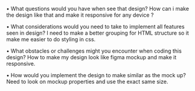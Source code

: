 • What questions would you have when see that design?
How can i make the design like that and make it responsive for any device ?

• What considerations would you need to take to implement all features seen in design?
I need to make a better grouping for HTML structure so it make me easier to do styling in css.

• What obstacles or challenges might you encounter when coding this design?
How to make my design look like figma mockup and make it responsive.

• How would you implement the design to make similar as the mock up?
Need to look on mockup properties and use the exact same size.
